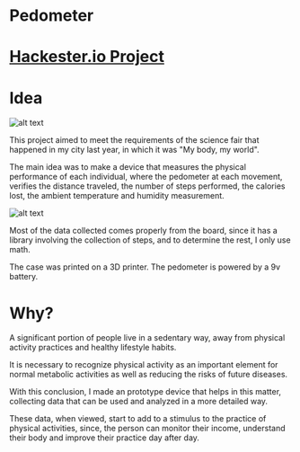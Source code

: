 # Pedometer

# [Hackester.io Project](https://www.hackster.io/franktheliving/pedometer-ef494b) 

# Idea

![alt text](https://github.com/frankthedead/Pedometer/blob/master/2018-04-22%2016_52_40.gif)

This project aimed to meet the requirements of the science fair that happened in my city last year, in which it was "My body, my world".

The main idea was to make a device that measures the physical performance of each individual, where the pedometer at each movement, verifies the distance traveled, the number of steps performed, the calories lost, the ambient temperature and humidity measurement.

![alt text](https://github.com/frankthedead/Pedometer/blob/master/FullSizeRender%202.jpg)

Most of the data collected comes properly from the board, since it has a library involving the collection of steps, and to determine the rest, I only use math.

The case was printed on a 3D printer. The pedometer is powered by a 9v battery.

# Why?
A significant portion of people live in a sedentary way, away from physical activity practices and healthy lifestyle habits.

It is necessary to recognize physical activity as an important element for normal metabolic activities as well as reducing the risks of future diseases.

With this conclusion, I made an prototype device that helps in this matter, collecting data that can be used and analyzed in a more detailed way.

These data, when viewed, start to add to a stimulus to the practice of physical activities, since, the person can monitor their income, understand their body and improve their practice day after day.

